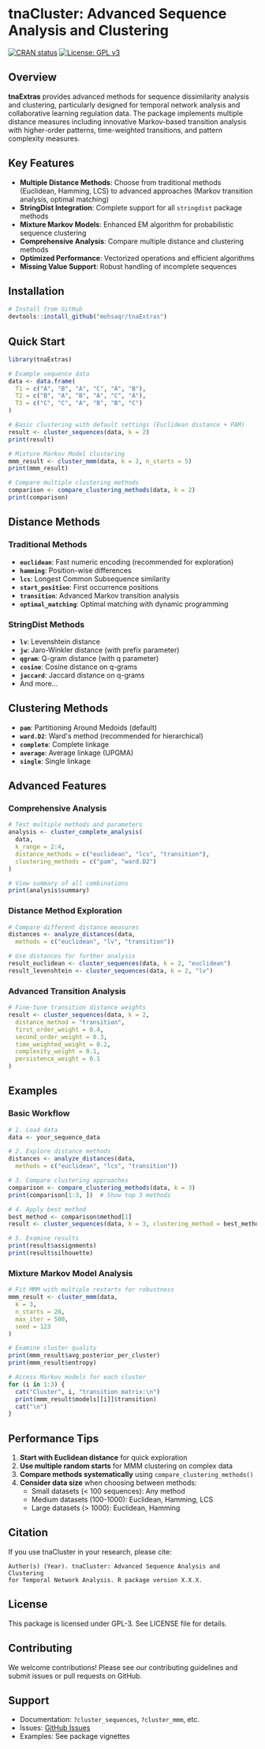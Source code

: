 # tnaCluster: Advanced Sequence Analysis and Clustering

[![CRAN status](https://www.r-pkg.org/badges/version/tnaCluster)](https://CRAN.R-project.org/package=tnaCluster)
[![License: GPL v3](https://img.shields.io/badge/License-GPLv3-blue.svg)](https://www.gnu.org/licenses/gpl-3.0)

## Overview

**tnaExtras** provides advanced methods for sequence dissimilarity analysis and clustering, particularly designed for temporal network analysis and collaborative learning regulation data. The package implements multiple distance measures including innovative Markov-based transition analysis with higher-order patterns, time-weighted transitions, and pattern complexity measures.

## Key Features

- **Multiple Distance Methods**: Choose from traditional methods (Euclidean, Hamming, LCS) to advanced approaches (Markov transition analysis, optimal matching)
- **StringDist Integration**: Complete support for all `stringdist` package methods
- **Mixture Markov Models**: Enhanced EM algorithm for probabilistic sequence clustering
- **Comprehensive Analysis**: Compare multiple distance and clustering methods
- **Optimized Performance**: Vectorized operations and efficient algorithms
- **Missing Value Support**: Robust handling of incomplete sequences

## Installation

```r
# Install from GitHub
devtools::install_github("mohsaqr/tnaExtras")
```

## Quick Start

```r
library(tnaExtras)

# Example sequence data
data <- data.frame(
  T1 = c("A", "B", "A", "C", "A", "B"),
  T2 = c("B", "A", "B", "A", "C", "A"),
  T3 = c("C", "C", "A", "B", "B", "C")
)

# Basic clustering with default settings (Euclidean distance + PAM)
result <- cluster_sequences(data, k = 2)
print(result)

# Mixture Markov Model clustering
mmm_result <- cluster_mmm(data, k = 2, n_starts = 5)
print(mmm_result)

# Compare multiple clustering methods
comparison <- compare_clustering_methods(data, k = 2)
print(comparison)
```

## Distance Methods

### Traditional Methods
- **`euclidean`**: Fast numeric encoding (recommended for exploration)
- **`hamming`**: Position-wise differences
- **`lcs`**: Longest Common Subsequence similarity
- **`start_position`**: First occurrence positions
- **`transition`**: Advanced Markov transition analysis
- **`optimal_matching`**: Optimal matching with dynamic programming

### StringDist Methods
- **`lv`**: Levenshtein distance
- **`jw`**: Jaro-Winkler distance (with prefix parameter)
- **`qgram`**: Q-gram distance (with q parameter)
- **`cosine`**: Cosine distance on q-grams
- **`jaccard`**: Jaccard distance on q-grams
- And more...

## Clustering Methods

- **`pam`**: Partitioning Around Medoids (default)
- **`ward.D2`**: Ward's method (recommended for hierarchical)
- **`complete`**: Complete linkage
- **`average`**: Average linkage (UPGMA)
- **`single`**: Single linkage

## Advanced Features

### Comprehensive Analysis

```r
# Test multiple methods and parameters
analysis <- cluster_complete_analysis(
  data, 
  k_range = 2:4,
  distance_methods = c("euclidean", "lcs", "transition"),
  clustering_methods = c("pam", "ward.D2")
)

# View summary of all combinations
print(analysis$summary)
```

### Distance Method Exploration

```r
# Compare different distance measures
distances <- analyze_distances(data, 
  methods = c("euclidean", "lv", "transition"))

# Use distances for further analysis
result_euclidean <- cluster_sequences(data, k = 2, "euclidean")
result_levenshtein <- cluster_sequences(data, k = 2, "lv")
```

### Advanced Transition Analysis

```r
# Fine-tune transition distance weights
result <- cluster_sequences(data, k = 2, 
  distance_method = "transition",
  first_order_weight = 0.4,
  second_order_weight = 0.3,
  time_weighted_weight = 0.2,
  complexity_weight = 0.1,
  persistence_weight = 0.1
)
```

## Examples

### Basic Workflow

```r
# 1. Load data
data <- your_sequence_data

# 2. Explore distance methods
distances <- analyze_distances(data, 
  methods = c("euclidean", "lcs", "transition"))

# 3. Compare clustering approaches
comparison <- compare_clustering_methods(data, k = 3)
print(comparison[1:3, ])  # Show top 3 methods

# 4. Apply best method
best_method <- comparison$method[1]
result <- cluster_sequences(data, k = 3, clustering_method = best_method)

# 5. Examine results
print(result$assignments)
print(result$silhouette)
```

### Mixture Markov Model Analysis

```r
# Fit MMM with multiple restarts for robustness
mmm_result <- cluster_mmm(data, 
  k = 3, 
  n_starts = 20,
  max_iter = 500,
  seed = 123
)

# Examine cluster quality
print(mmm_result$avg_posterior_per_cluster)
print(mmm_result$entropy)

# Access Markov models for each cluster
for (i in 1:3) {
  cat("Cluster", i, "transition matrix:\n")
  print(mmm_result$models[[i]]$transition)
  cat("\n")
}
```

## Performance Tips

1. **Start with Euclidean distance** for quick exploration
2. **Use multiple random starts** for MMM clustering on complex data
3. **Compare methods systematically** using `compare_clustering_methods()`
4. **Consider data size** when choosing between methods:
   - Small datasets (< 100 sequences): Any method
   - Medium datasets (100-1000): Euclidean, Hamming, LCS
   - Large datasets (> 1000): Euclidean, Hamming

## Citation

If you use tnaCluster in your research, please cite:

```
Author(s) (Year). tnaCluster: Advanced Sequence Analysis and Clustering 
for Temporal Network Analysis. R package version X.X.X.
```

## License

This package is licensed under GPL-3. See LICENSE file for details.

## Contributing

We welcome contributions! Please see our contributing guidelines and submit issues or pull requests on GitHub.

## Support

- Documentation: `?cluster_sequences`, `?cluster_mmm`, etc.
- Issues: [GitHub Issues](https://github.com/username/tnaCluster/issues)
- Examples: See package vignettes 